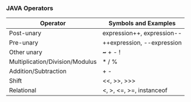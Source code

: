 ### JAVA Operators

| Operator | Symbols and Examples |
| --- | --- |
| Post-unary  | expression++, expression-- |
| Pre-unary | ++expression, --expression |
| Other unary | **~**  +  -  ! |
| Multiplication/Division/Modulus |  *  /  % |
| Addition/Subtraction | +  - |
| Shift | <<,  >>,  >>> |
| Relational | <, >, <=, >=, instanceof |
